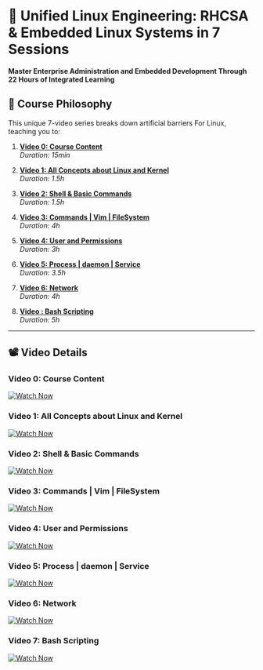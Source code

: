 # 🐧 Unified Linux Engineering: RHCSA & Embedded Linux Systems in 7 Sessions

**Master Enterprise Administration and Embedded Development Through 22 Hours of Integrated Learning**

## 🚀 Course Philosophy
This unique 7-video series breaks down artificial barriers For Linux, teaching you to:

1. [**Video 0: Course Content**](#video0)  
   *Duration: 15min*

1. [**Video 1: All Concepts about Linux and Kernel**](#video1)  
   *Duration: 1.5h*

2. [**Video 2: Shell & Basic Commands**](#video2)   
   *Duration: 1.5h*

3. [**Video 3: Commands | Vim | FileSystem**](#video3)   
   *Duration: 4h*

4. [**Video 4: User and Permissions**](#video4)  
   *Duration: 3h*

6. [**Video 5: Process | daemon | Service**](#video6)  
   *Duration: 3.5h*

7. [**Video 6: Network**](#video7)  
   *Duration: 4h*

7. [**Video : Bash Scripting**](#video7)  
   *Duration: 5h*

---

## 📽️ Video Details
### <a id="video0"></a>Video 0: Course Content
[![Watch Now](https://img.shields.io/badge/Watch-Video_0-blue)](https://drive.google.com/drive/u/1/folders/1kXVxTkuUF-9aFqNqef9wOC6IeSnzHQpY)  

### <a id="video1"></a>Video 1: All Concepts about Linux and Kernel
[![Watch Now](https://img.shields.io/badge/Watch-Video_1-blue)](https://drive.google.com/drive/u/1/folders/1RLKHAUlWzAInVcn9aegeHexHOYiEYzJo)  

### <a id="video2"></a>Video 2: Shell & Basic Commands
[![Watch Now](https://img.shields.io/badge/Watch-Video_2-blue)](https://drive.google.com/drive/u/1/folders/1UHJhD-7MxFI5t4CLhxdf_HkiPSs0albz)  

### <a id="video3"></a>Video 3: Commands | Vim | FileSystem
[![Watch Now](https://img.shields.io/badge/Watch-Video_3-blue)](https://drive.google.com/drive/u/1/folders/1aUgh8XaSOTVLQOHzyoBlih4QjqNFp4Be)  

### <a id="video4"></a>Video 4: User and Permissions
[![Watch Now](https://img.shields.io/badge/Watch-Video_4-blue)](https://drive.google.com/drive/u/1/folders/13rxydd4b48O_rQxIpF_QMWKT7wsffZdO)  

### <a id="video5"></a>Video 5: Process | daemon | Service
[![Watch Now](https://img.shields.io/badge/Watch-Video_5-blue)](https://drive.google.com/drive/u/1/folders/1RXrk_4M7kgiQoSBoZAtzx2EYtGyKUWXW)  

### <a id="video6"></a>Video 6: Network
[![Watch Now](https://img.shields.io/badge/Watch-Video_6-blue)](https://drive.google.com/drive/u/1/folders/1xw9nW4jpT7hjfgyD8ViRocej2HEsVMV7)  

### <a id="video7"></a>Video 7: Bash Scripting
[![Watch Now](https://img.shields.io/badge/Watch-Video_7-blue)](https://drive.google.com/drive/u/1/folders/1IfL4yXgWhKZ8Gx3yfEvia1cvAFm9TeyM)  


